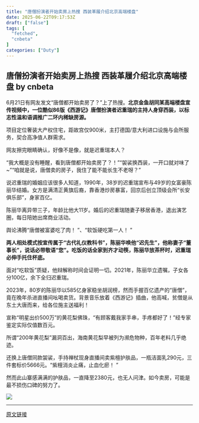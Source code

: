 ```yaml
---
title: "唐僧扮演者开始卖房上热搜 西装革履介绍北京高端楼盘"
date: 2025-06-22T09:17:53Z
draft: ["false"]
tags: [
  "fetched",
  "cnbeta"
]
categories: ["Duty"]
---
```

唐僧扮演者开始卖房上热搜 西装革履介绍北京高端楼盘 by cnbeta
------
<div style="margin-top:10px" class="content" id="artibody"><p><span style="text-wrap-mode: wrap;">6月21日有网友发文“唐僧都开始卖房了？”上了热搜。</span><strong style="text-wrap-mode: wrap;">北京金鱼胡同某高端楼盘宣传视频中，一位酷似86版《西游记》唐僧扮演者迟重瑞的主持人身穿西装，以标志性温和语调推广二环内稀缺房源。</strong></p><div class="article-global"></div><p>项目定位奢装大产权住宅，距故宫仅900米，主打德国/意大利进口设施与会所服务，契合高净值人群需求。</p><p>网友擦完眼睛确认，好像不是像，就是迟重瑞本人？</p><p>“我大概是没有睡醒，看到唐僧都开始卖房了？！”“袈裟换西装，一开口就对味了~”“咱就是说，唐僧卖的房子，我住了能不能长生不老呀？”</p><p>说迟重瑞的婚姻应该很多人知道，1990年，38岁的迟重瑞宣布与49岁的女富豪陈丽华结婚。女方是满清正黄旗后裔，靠香港炒房暴富，回京后创立顶级会所“长安俱乐部”，身家百亿。</p><p>陈丽华离异带三子，年龄比他大11岁。婚后的迟重瑞随妻子移居香港，退出演艺圈，每日陪她出席商业活动。</p><p>舆论沸腾“唐僧被富婆吃了肉！ ”、“软饭硬吃第一人！ ”</p><p><strong>两人相处模式按宣传属于“古代礼仪教科书”，陈丽华唤他“迟先生”，他称妻子“董事长”，说话必带敬语“您”。吃饭的话全家到齐才动筷，陈丽华放茶杯时，迟重瑞必伸手托住杯底。</strong></p><p>面对“吃软饭”质疑，他辩解称时间会证明一切。2021年，陈丽华立遗嘱，子女各分100亿，余下全归迟重瑞。</p><p>2023年，80岁的陈丽华以585亿身家稳坐胡润榜，然而手握百亿遗产的“唐僧”，竟在晚年杀进直播间吆喝卖货。背景音乐放着《西游记》插曲，他高喊，贫僧是从东土大唐而来，给各位施主送福利！</p><p>宣称“明星出价500万”的黄花梨佛珠，“有顾客戴我家手串，手疼都好了！”经专家鉴定实际仅值数百元。</p><p>所谓“200年黄花梨”漏洞百出，海南黄花梨早被列为濒危物种，百年老料几乎绝迹。</p><p>还换上唐僧同款袈裟，手持禅杖现身直播间卖紫檀护肤品，一瓶洁面乳290元，三件套标价5666元。“紫檀消炎止痛，止血化瘀！ ”</p><p>然而此山寨感满满的护肤品，一直降至2380元，也无人问津。如今卖房，可能是最不损伤口碑的努力了。</p><p><img src="https://static.cnbetacdn.com/article/2025/0622/898eba76c738ce8.jpg"></p></div>  
<hr>
<a href="https://m.cnbeta.com.tw/wap/view/1508268.htm",target="_blank" rel="noopener noreferrer">原文链接</a>
